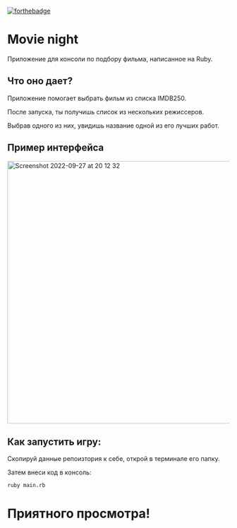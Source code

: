 [![forthebadge](http://forthebadge.com/images/badges/made-with-ruby.svg)](http://forthebadge.com)
# Movie night

Приложение для консоли по подбору фильма, написанное на Ruby.

## Что оно дает?

Приложение помогает выбрать фильм из списка IMDB250.

После запуска, ты получишь список из нескольких режиссеров.

Выбрав одного из них, увидишь название одной из его лучших работ.

## Пример интерфейса

<img width="595" alt="Screenshot 2022-09-27 at 20 12 32" src="https://user-images.githubusercontent.com/84347249/192592507-88985c64-ab34-434d-b9e7-898c547cf3a0.png">

## Как запустить игру:

Скопируй данные репоизтория к себе, открой в терминале его папку.

Затем внеси код в консоль:

```
ruby main.rb
```

# Приятного просмотра!
